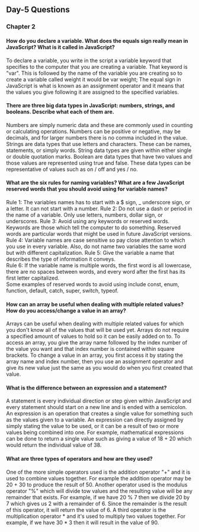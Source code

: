 ## Day-5 Questions
### Chapter 2
#### How do you declare a variable. What does the equals sign really mean in JavaScript? What is it called in JavaScript?

To declare a variable, you write in the script a variable keyword that specifies to the computer that you are creating a variable.  That keyword is "var".  This is followed by the name of the variable you are creating so to create a variable called weight it would be var weight;  The equal sign in JavaScript is what is known as an assignment operator and it means that the values you give following it are assigned to the specified variables.

#### There are three big data types in JavaScript: numbers, strings, and booleans. Describe what each of them are.

Numbers are simply numeric data and these are commonly used in counting or calculating operations.  Numbers can be positive or negative, may be decimals, and for larger numbers there is no comma included in the value.  Strings are data types that use letters and characters.  These can be names, statements, or simply words.  String data types are given within either single or double quotation marks.  Boolean are data types that have two values and those values are represented using true and false.  These data types can be representative of values such as on / off and yes / no.  

#### What are the six rules for naming variables? What are a few JavaScript reserved words that you should avoid using for variable names?

Rule 1: The variables names has to start with a $ sign, _ underscore sign, or a letter.  It can not start with a number.
Rule 2: Do not use a dash or period in the name of a variable.  Only use letters, numbers, dollar sign, or underscores.
Rule 3: Avoid using any keywords or reserved words.  Keywords are those which tell the computer to do something.  Reserved words are particular words that might be used in future JavaScript versions.
Rule 4: Variable names are case sensitive so pay close attention to which you use in every variable.  Also, do not name two variables the same word but with different capitalization.
Rule 5: Give the variable a name that describes the type of information it conveys.  
Rule 6: If the variable name is multiple words, the first word is all lowercase, there are no spaces between words, and every word after the first has its first letter capitalized.  
Some examples of reserved words to avoid using include const, enum, function, default, catch, super, switch, typeof.

#### How can an array be useful when dealing with multiple related values? How do you access/change a value in an array?

Arrays can be useful when dealing with multiple related values for which you don't know all of the values that will be used yet.  Arrays do not require a specified amount of values to hold so it can be easily added on to.  To access an array, you give the array name followed by the index number of the value you want and that index number is contained within square brackets.  To change a value in an array, you first access it by stating the array name and index number, then you use an assignment operator and give its new value just the same as you would do when you first created that value.  

#### What is the difference between an expression and a statement?

A statement is every individual direction or step given within JavaScript and every statement should start on a new line and is ended with a semicolon.  An expression is an operation that creates a single value for something such as the values given to a variable.  An expression can directly assigned by simply stating the value to be used, or it can be a result of two or more values being combined into one.  For example, mathematical expressions can be done to return a single value such as giving a value of 18 + 20 which would return the individual value of 38.

#### What are three types of operators and how are they used?

One of the more simple operators used is the addition operator "+" and it is used to combine values together.  For example the addition operator may be 20 + 30 to produce the result of 50.  Another operator used is the modulus operator "%" which will divide tow values and the resulting value will be any remainder that exists.  For example, if we have 20 % 7 then we divide 20 by 7 which gives us 2 with a remainder of 6.  Since the remainder is the result of this operator, it will return the value of 6.  A third operator is the multiplication operator * and it's used to multiply two values together.  For example, if we have 30 * 3 then it will result in the value of 90. 
